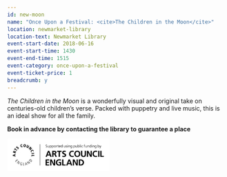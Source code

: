 ```yaml
---
id: new-moon
name: "Once Upon a Festival: <cite>The Children in the Moon</cite>"
location: newmarket-library
location-text: Newmarket Library
event-start-date: 2018-06-16
event-start-time: 1430
event-end-time: 1515
event-category: once-upon-a-festival
event-ticket-price: 1
breadcrumb: y
---
```


<cite>The Children in the Moon</cite> is a wonderfully visual and original take on centuries-old children’s verse. Packed with puppetry and live music, this is an ideal show for all the family.

**Book in advance by contacting the library to guarantee a place**

![Arts Council England logo](/images/featured/featured-arts-council-england-logo.jpg)

